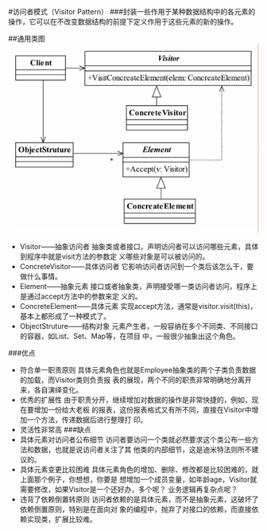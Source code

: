 #访问者模式（Visitor Pattern）
###封装一些作用于某种数据结构中的各元素的操作，它可以在不改变数据结构的前提下定义作用于这些元素的新的操作。


##通用类图
![avatar](访问者模式的通用类图.png)

- Visitor——抽象访问者
抽象类或者接口，声明访问者可以访问哪些元素，具体到程序中就是visit方法的参数定
义哪些对象是可以被访问的。
- ConcreteVisitor——具体访问者
它影响访问者访问到一个类后该怎么干，要做什么事情。
- Element——抽象元素
接口或者抽象类，声明接受哪一类访问者访问，程序上是通过accept方法中的参数来定
义的。
- ConcreteElement——具体元素
实现accept方法，通常是visitor.visit(this)，基本上都形成了一种模式了。
- ObjectStruture——结构对象
元素产生者，一般容纳在多个不同类、不同接口的容器，如List、Set、Map等，在项目
中，一般很少抽象出这个角色。

###优点
- 符合单一职责原则
具体元素角色也就是Employee抽象类的两个子类负责数据的加载，而Visitor类则负责报
表的展现，两个不同的职责非常明确地分离开来，各自演绎变化。
- 优秀的扩展性
由于职责分开，继续增加对数据的操作是非常快捷的，例如，现在要增加一份给大老板
的报表，这份报表格式又有所不同，直接在Visitor中增加一个方法，传递数据后进行整理打
印。
- 灵活性非常高
###缺点
- 具体元素对访问者公布细节
访问者要访问一个类就必然要求这个类公布一些方法和数据，也就是说访问者关注了其
他类的内部细节，这是迪米特法则所不建议的。
- 具体元素变更比较困难
具体元素角色的增加、删除、修改都是比较困难的，就上面那个例子，你想想，你要是
想增加一个成员变量，如年龄age，Visitor就需要修改，如果Visitor是一个还好办，多个呢？
业务逻辑再复杂点呢？
- 违背了依赖倒置转原则
访问者依赖的是具体元素，而不是抽象元素，这破坏了依赖倒置原则，特别是在面向对
象的编程中，抛弃了对接口的依赖，而直接依赖实现类，扩展比较难。



